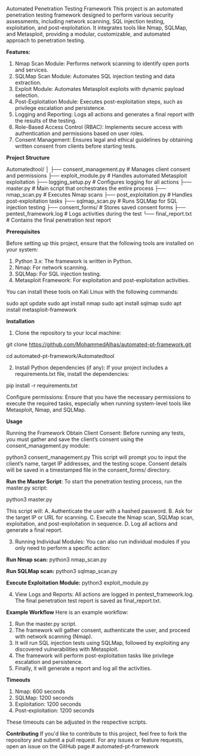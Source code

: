 Automated Penetration Testing Framework
This project is an automated penetration testing framework designed to perform various security assessments, including network scanning, SQL injection testing, exploitation, and post-exploitation. It integrates tools like Nmap, SQLMap, and Metasploit, providing a modular, customizable, and automated approach to penetration testing.

**Features:**

1. Nmap Scan Module: Performs network scanning to identify open ports and services.
2. SQLMap Scan Module: Automates SQL injection testing and data extraction.
3. Exploit Module: Automates Metasploit exploits with dynamic payload selection.
4. Post-Exploitation Module: Executes post-exploitation steps, such as privilege escalation and persistence.
5. Logging and Reporting: Logs all actions and generates a final report with the results of the testing.
6. Role-Based Access Control (RBAC): Implements secure access with authentication and permissions based on user roles.
7. Consent Management: Ensures legal and ethical guidelines by obtaining written consent from clients before starting tests.
   
**Project Structure**

Automatedtool/
│
├── consent_management.py  # Manages client consent and permissions
├── exploit_module.py      # Handles automated Metasploit exploitation
├── logging_setup.py       # Configures logging for all actions
├── master.py              # Main script that orchestrates the entire process
├── nmap_scan.py           # Executes Nmap scans
├── post_exploitation.py   # Handles post-exploitation tasks
├── sqlmap_scan.py         # Runs SQLMap for SQL injection testing
├── consent_forms/         # Stores saved consent forms
├── pentest_framework.log  # Logs activities during the test
└── final_report.txt       # Contains the final penetration test report

**Prerequisites**

Before setting up this project, ensure that the following tools are installed on your system:

1. Python 3.x: The framework is written in Python.
2. Nmap: For network scanning.
3. SQLMap: For SQL injection testing.
4. Metasploit Framework: For exploitation and post-exploitation activities.

You can install these tools on Kali Linux with the following commands:

sudo apt update
sudo apt install nmap
sudo apt install sqlmap
sudo apt install metasploit-framework

**Installation**

1. Clone the repository to your local machine:

git clone https://github.com/MohammedAlhas/automated-pt-framework.git

cd automated-pt-framework/Automatedtool

2. Install Python dependencies (if any): If your project includes a requirements.txt file, install the dependencies:

pip install -r requirements.txt

Configure permissions: Ensure that you have the necessary permissions to execute the required tasks, especially when running system-level tools like Metasploit, Nmap, and SQLMap.

**Usage**

Running the Framework
Obtain Client Consent: Before running any tests, you must gather and save the client’s consent using the consent_management.py module:

python3 consent_management.py
This script will prompt you to input the client’s name, target IP addresses, and the testing scope. Consent details will be saved in a timestamped file in the consent_forms/ directory.

**Run the Master Script**: To start the penetration testing process, run the master.py script:

python3 master.py

This script will:
A. Authenticate the user with a hashed password.
B. Ask for the target IP or URL for scanning.
C. Execute the Nmap scan, SQLMap scan, exploitation, and post-exploitation in sequence.
D. Log all actions and generate a final report.

3. Running Individual Modules: You can also run individual modules if you only need to perform a specific action:

**Run Nmap scan:**
python3 nmap_scan.py

**Run SQLMap scan:**
python3 sqlmap_scan.py

**Execute Exploitation Module:**
python3 exploit_module.py

4. View Logs and Reports: All actions are logged in pentest_framework.log. The final penetration test report is saved as final_report.txt.

**Example Workflow**
Here is an example workflow:

1. Run the master.py script.
2. The framework will gather consent, authenticate the user, and proceed with network scanning (Nmap).
3. It will run SQL injection tests using SQLMap, followed by exploiting any discovered vulnerabilities with Metasploit.
4. The framework will perform post-exploitation tasks like privilege escalation and persistence.
5. Finally, it will generate a report and log all the activities.

**Timeouts**
1. Nmap: 600 seconds
2. SQLMap: 1200 seconds
3. Exploitation: 1200 seconds
4. Post-exploitation: 1200 seconds
   
These timeouts can be adjusted in the respective scripts.

**Contributing**
If you'd like to contribute to this project, feel free to fork the repository and submit a pull request. For any issues or feature requests, open an issue on the GitHub page.# automated-pt-framework
